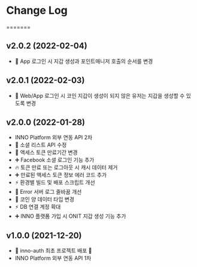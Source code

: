 # Change Log
=======

## v2.0.2 (2022-02-04)
- :hammer: App 로그인 시 지갑 생성과 포인트매니저 호출의 순서를 변경

## v2.0.1 (2022-02-03)
- :hammer: Web/App 로그인 시 코인 지갑이 생성이 되지 않은 유저는 지갑을 생성할 수 있도록 변경

## v2.0.0 (2022-01-28)
- INNO Platform 외부 연동 API 2차
- :hammer: 소셜 리스트 API 수정
- :hammer: 액세스 토큰 만료기간 변경
- :heavy_plus_sign: Facebook 소셜 로그인 기능 추가
- :fire: 토큰 만료 또는 로그아웃 시 캐시 데이터 제거
- :heavy_plus_sign: 만료된 액세스 토큰 정보 에러 코드 추가
- :zap: 환경별 빌드 및 배포 스크립트 개선
- :hammer: Error 서버 로그 줄바꿈 개선
- :hammer: 코인 양 데이터 타입 변경
- :zap: DB 연결 계정 확대
- :heavy_plus_sign: INNO 플랫폼 가입 시 ONIT 지갑 생성 기능 추가

## v1.0.0 (2021-12-20)
- :tada: inno-auth 최초 프로젝트 배포 :tada:
- INNO Platform 외부 연동 API 1차
